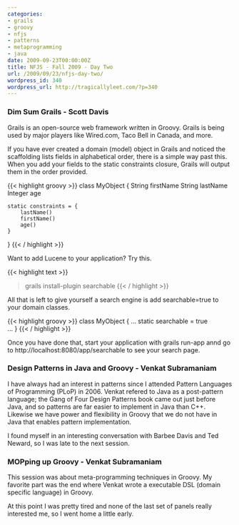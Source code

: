 ```yaml
---
categories:
- grails
- groovy
- nfjs
- patterns
- metaprogramming
- java
date: 2009-09-23T00:00:00Z
title: NFJS - Fall 2009 - Day Two
url: /2009/09/23/nfjs-day-two/
wordpress_id: 340
wordpress_url: http://tragicallyleet.com/?p=340
---
```


### Dim Sum Grails - Scott Davis

Grails is an open-source web framework written in Groovy. Grails is being used by major players like Wired.com, Taco Bell in Canada, and more. 

If you have ever created a domain (model) object in Grails and noticed the scaffolding lists fields in alphabetical order, there is a simple way past this. When you add your fields to the static constraints closure, Grails will output them in the order provided.

{{< highlight groovy >}}
class MyObject {
	String firstName
	String lastName
	Integer age
	
	static constraints = {
		lastName()
		firstName()
		age()
	}
}
{{< / highlight >}}

Want to add Lucene to your application? Try this.

{{< highlight text >}}
> grails install-plugin searchable
{{< / highlight >}}

All that is left to give yourself a search engine is add searchable=true to your domain classes.

{{< highlight groovy >}}
class MyObject {
	...
	static searchable = true	
	...
}
{{< / highlight >}}

Once you have done that, start your application with grails run-app annd go to http://localhost:8080/app/searchable to see your search page.

### Design Patterns in Java and Groovy - Venkat Subramaniam

I have always had an interest in patterns since I attended Pattern Languages of Programming (PLoP) in 2006. Venkat refered to Java as a post-pattern language; the Gang of Four Design Patterns book came out just before Java, and so patterns are far easier to implement in Java than C++. Likewise we have power and flexibility in Groovy that we do not have in Java that enables pattern implementation.

I found myself in an interesting conversation with Barbee Davis and Ted Neward, so I was late to the next session.

### MOPping up Groovy - Venkat Subramaniam

This session was about meta-programming techniques in Groovy. My favorite part was the end where Venkat wrote a  executable DSL (domain specific language) in Groovy.

At this point I was pretty tired and none of the last set of panels really interested me, so I went home a little early.
